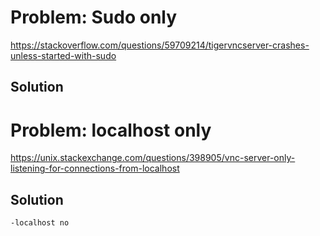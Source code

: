 # Problem: Sudo only
https://stackoverflow.com/questions/59709214/tigervncserver-crashes-unless-started-with-sudo

## Solution

# Problem: localhost only
https://unix.stackexchange.com/questions/398905/vnc-server-only-listening-for-connections-from-localhost

## Solution
`-localhost no`
